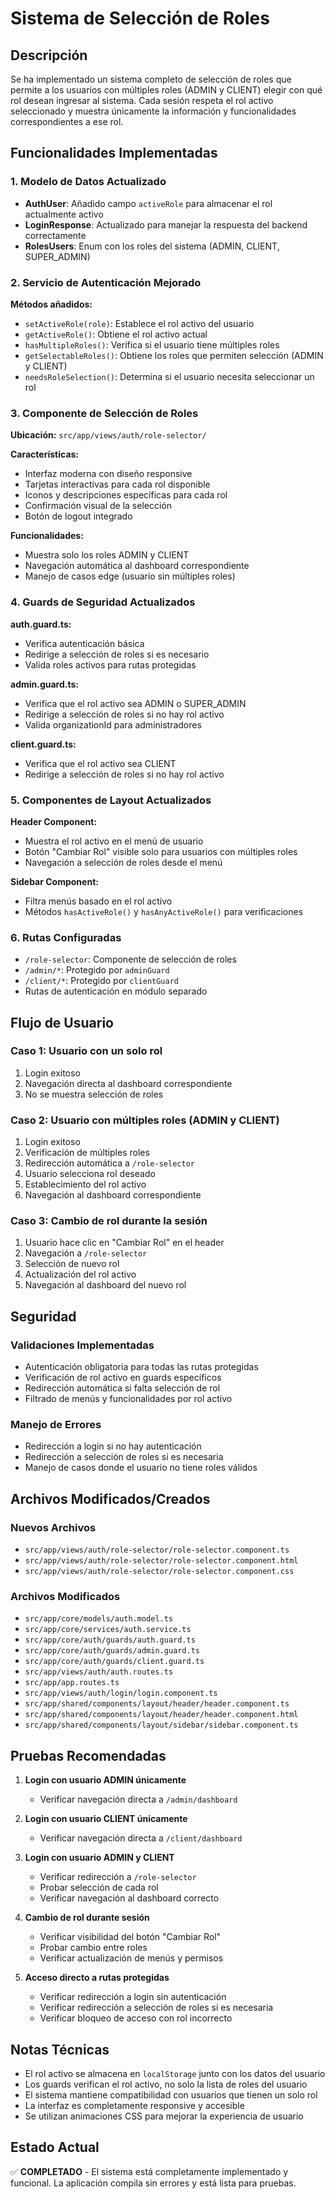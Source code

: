 # Sistema de Selección de Roles

## Descripción

Se ha implementado un sistema completo de selección de roles que permite a los usuarios con múltiples roles (ADMIN y CLIENT) elegir con qué rol desean ingresar al sistema. Cada sesión respeta el rol activo seleccionado y muestra únicamente la información y funcionalidades correspondientes a ese rol.

## Funcionalidades Implementadas

### 1. Modelo de Datos Actualizado

- **AuthUser**: Añadido campo `activeRole` para almacenar el rol actualmente activo
- **LoginResponse**: Actualizado para manejar la respuesta del backend correctamente
- **RolesUsers**: Enum con los roles del sistema (ADMIN, CLIENT, SUPER_ADMIN)

### 2. Servicio de Autenticación Mejorado

**Métodos añadidos:**

- `setActiveRole(role)`: Establece el rol activo del usuario
- `getActiveRole()`: Obtiene el rol activo actual
- `hasMultipleRoles()`: Verifica si el usuario tiene múltiples roles
- `getSelectableRoles()`: Obtiene los roles que permiten selección (ADMIN y CLIENT)
- `needsRoleSelection()`: Determina si el usuario necesita seleccionar un rol

### 3. Componente de Selección de Roles

**Ubicación:** `src/app/views/auth/role-selector/`

**Características:**

- Interfaz moderna con diseño responsive
- Tarjetas interactivas para cada rol disponible
- Iconos y descripciones específicas para cada rol
- Confirmación visual de la selección
- Botón de logout integrado

**Funcionalidades:**

- Muestra solo los roles ADMIN y CLIENT
- Navegación automática al dashboard correspondiente
- Manejo de casos edge (usuario sin múltiples roles)

### 4. Guards de Seguridad Actualizados

**auth.guard.ts:**

- Verifica autenticación básica
- Redirige a selección de roles si es necesario
- Valida roles activos para rutas protegidas

**admin.guard.ts:**

- Verifica que el rol activo sea ADMIN o SUPER_ADMIN
- Redirige a selección de roles si no hay rol activo
- Valida organizationId para administradores

**client.guard.ts:**

- Verifica que el rol activo sea CLIENT
- Redirige a selección de roles si no hay rol activo

### 5. Componentes de Layout Actualizados

**Header Component:**

- Muestra el rol activo en el menú de usuario
- Botón "Cambiar Rol" visible solo para usuarios con múltiples roles
- Navegación a selección de roles desde el menú

**Sidebar Component:**

- Filtra menús basado en el rol activo
- Métodos `hasActiveRole()` y `hasAnyActiveRole()` para verificaciones

### 6. Rutas Configuradas

- `/role-selector`: Componente de selección de roles
- `/admin/*`: Protegido por `adminGuard`
- `/client/*`: Protegido por `clientGuard`
- Rutas de autenticación en módulo separado

## Flujo de Usuario

### Caso 1: Usuario con un solo rol

1. Login exitoso
2. Navegación directa al dashboard correspondiente
3. No se muestra selección de roles

### Caso 2: Usuario con múltiples roles (ADMIN y CLIENT)

1. Login exitoso
2. Verificación de múltiples roles
3. Redirección automática a `/role-selector`
4. Usuario selecciona rol deseado
5. Establecimiento del rol activo
6. Navegación al dashboard correspondiente

### Caso 3: Cambio de rol durante la sesión

1. Usuario hace clic en "Cambiar Rol" en el header
2. Navegación a `/role-selector`
3. Selección de nuevo rol
4. Actualización del rol activo
5. Navegación al dashboard del nuevo rol

## Seguridad

### Validaciones Implementadas

- Autenticación obligatoria para todas las rutas protegidas
- Verificación de rol activo en guards específicos
- Redirección automática si falta selección de rol
- Filtrado de menús y funcionalidades por rol activo

### Manejo de Errores

- Redirección a login si no hay autenticación
- Redirección a selección de roles si es necesaria
- Manejo de casos donde el usuario no tiene roles válidos

## Archivos Modificados/Creados

### Nuevos Archivos

- `src/app/views/auth/role-selector/role-selector.component.ts`
- `src/app/views/auth/role-selector/role-selector.component.html`
- `src/app/views/auth/role-selector/role-selector.component.css`

### Archivos Modificados

- `src/app/core/models/auth.model.ts`
- `src/app/core/services/auth.service.ts`
- `src/app/core/auth/guards/auth.guard.ts`
- `src/app/core/auth/guards/admin.guard.ts`
- `src/app/core/auth/guards/client.guard.ts`
- `src/app/views/auth/auth.routes.ts`
- `src/app/app.routes.ts`
- `src/app/views/auth/login/login.component.ts`
- `src/app/shared/components/layout/header/header.component.ts`
- `src/app/shared/components/layout/header/header.component.html`
- `src/app/shared/components/layout/sidebar/sidebar.component.ts`

## Pruebas Recomendadas

1. **Login con usuario ADMIN únicamente**
   - Verificar navegación directa a `/admin/dashboard`

2. **Login con usuario CLIENT únicamente**
   - Verificar navegación directa a `/client/dashboard`

3. **Login con usuario ADMIN y CLIENT**
   - Verificar redirección a `/role-selector`
   - Probar selección de cada rol
   - Verificar navegación al dashboard correcto

4. **Cambio de rol durante sesión**
   - Verificar visibilidad del botón "Cambiar Rol"
   - Probar cambio entre roles
   - Verificar actualización de menús y permisos

5. **Acceso directo a rutas protegidas**
   - Verificar redirección a login sin autenticación
   - Verificar redirección a selección de roles si es necesaria
   - Verificar bloqueo de acceso con rol incorrecto

## Notas Técnicas

- El rol activo se almacena en `localStorage` junto con los datos del usuario
- Los guards verifican el rol activo, no solo la lista de roles del usuario
- El sistema mantiene compatibilidad con usuarios que tienen un solo rol
- La interfaz es completamente responsive y accesible
- Se utilizan animaciones CSS para mejorar la experiencia de usuario

## Estado Actual

✅ **COMPLETADO** - El sistema está completamente implementado y funcional. La aplicación compila sin errores y está lista para pruebas.
